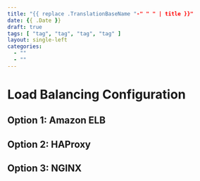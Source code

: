 ```yaml
---
title: "{{ replace .TranslationBaseName "-" " " | title }}"
date: {{ .Date }}
draft: true
tags: [ "tag", "tag", "tag", "tag" ]
layout: single-left
categories:
  - ""
  - ""
---
```


# Load Balancing Configuration

## Option 1: Amazon ELB

## Option 2: HAProxy

## Option 3: NGINX
